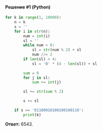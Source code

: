#### Решение #1 (Python)
```python
for k in range(1, 10000):
	n = k
	s = ''
	for i in str(n):
		num = int(i)
		sl = ''
		while num > 0:
			sl = str(num % 2) + sl
			num //= 2
		if len(sl) < 4:
			sl = '0' * (4 - len(sl)) + sl
		
		sum = 0
		for j in sl:
			sum += int(j)
		
		sl += str(sum % 2)
		
		s += sl
		
	if s == '01100010100100100110':
		print(k)
```

**Ответ:** 6543.
